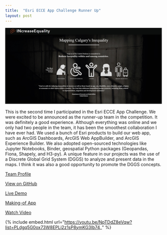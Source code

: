 ```yaml
---
title:  "Esri ECCE App Challenge Runner Up"
layout: post
---
```


![app](/assets/img/20210519/app.png)

This is the second time I participated in the Esri ECCE App Challenge. We were excited to be announced as the runner-up team in the competition. It was definitely a good experience. Although everything was online and we only had two people in the team, it has been the smoothest collaboration I have ever had. We used a bunch of Esri products to build our web app, such as ArcGIS Dashboards, ArcGIS Web AppBuilder, and ArcGIS Experience Builder. We also adopted open-sourced technologies like Jupyter Notebooks, Binder, geospatial Python packages (Geopandas, Fiona, Shapely, and H3-py).  A unique feature in our projects was the use of a Discrete Global Grid System (DGGS) to analyze and present data in the maps. I think it was also a good opportunity to promote the DGGS concepts.

[Team Profile](https://esricanada-ce.github.io/appchallenge/2021/teams/ucalgary/EqualHex/)

[View on GitHub](https://github.com/EsriCanada-CE/ecce-app-challenge-2021/tree/master/EqualHex)

[Live Demo](https://experience.arcgis.com/experience/31ff11c11bbf4d1fb959b46884889f9a)

[Making-of App](https://experience.arcgis.com/experience/adf4eed8b9284d16aba3483f33880016)

[Watch Video](https://youtu.be/NpTDdZ8eVqw)

{% include embed.html url="https://youtu.be/NpTDdZ8eVqw?list=PLdgq5G0ox73W8EPLi2z1sP8ymKG3Ib74_" %}
